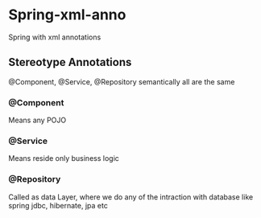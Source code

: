 # Spring-xml-anno
Spring with xml annotations

## Stereotype Annotations
@Component, @Service, @Repository
semantically all are the same

### @Component
Means any POJO

### @Service
Means reside only business logic

### @Repository
Called as data Layer, where we do any of the intraction with database like spring jdbc, hibernate, jpa etc